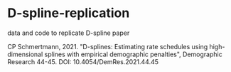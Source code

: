 # D-spline-replication
 data and code to replicate D-spline paper

CP Schmertmann, 2021. "D-splines: Estimating rate schedules using high-dimensional splines with empirical demographic penalties", Demographic Research 44-45. DOI: 10.4054/DemRes.2021.44.45
